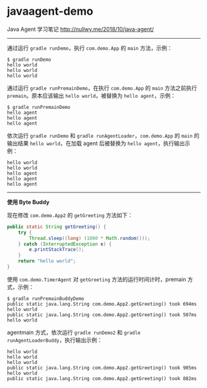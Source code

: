 # javaagent-demo

Java Agent 学习笔记 <http://nullwy.me/2018/10/java-agent/>


---


通过运行 `gradle runDemo`，执行 `com.demo.App` 的 `main` 方法，示例：

```
$ gradle runDemo
hello world
hello world
hello world
```


通过运行 `gradle runPremainDemo`，在执行 `com.demo.App` 的 `main` 方法之前执行 `premain`。原本应该输出 `hello world`，被替换为 `hello agent`，示例：

```
$ gradle runPremainDemo
hello agent
hello agent
hello agent
```


依次运行 `gradle runDemo` 和 `gradle runAgentLoader`，`com.demo.App` 的 `main` 的输出结果 `hello world`，在加载 agent 后被替换为 `hello agent`，执行输出示例：

```
hello world
hello world
hello agent
hello agent
hello agent
```

---

**使用 Byte Buddy**

现在修改 `com.demo.App2` 的 `getGreeting` 方法如下：

``` java
public static String getGreeting() {
    try {
        Thread.sleep((long) (1000 * Math.random()));
    } catch (InterruptedException e) {
        e.printStackTrace();
    }
    return "hello world";
}
```

使用 `com.demo.TimerAgent` 对 `getGreeting` 方法的运行时间计时，premain 方式，示例：

```
$ gradle runPremainBuddyDemo
public static java.lang.String com.demo.App2.getGreeting() took 694ms
hello world
public static java.lang.String com.demo.App2.getGreeting() took 507ms
hello world
```

agentmain 方式，依次运行 `gradle runDemo2` 和 `gradle runAgentLoaderBuddy`，执行输出示例：

```
hello world
hello world
hello world
public static java.lang.String com.demo.App2.getGreeting() took 905ms
hello world
public static java.lang.String com.demo.App2.getGreeting() took 882ms
```
